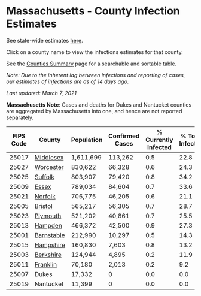 # Massachusetts - County Infection Estimates

See state-wide estimates [here](/infections/us-ma).

Click on a county name to view the infections estimates for that county.

See the [Counties Summary](/infections/summary-counties) page for a searchable and sortable table.

*Note: Due to the inherent lag between infections and reporting of cases, our estimates of infections are as of 14 days ago.*

*Last updated: March 7, 2021*

**Massachusetts Note**: Cases and deaths for Dukes and Nantucket counties are aggregated by Massachusetts into one, and hence are not reported separately.

|   FIPS Code |                   County |   Population |   Confirmed Cases |   % Currently Infected |   % Total Infected |
|-------------|--------------------------|--------------|-------------------|------------------------|--------------------|
|       25017 |   [Middlesex](middlesex) |    1,611,699 |           113,262 |                    0.5 |               22.8 |
|       25027 |   [Worcester](worcester) |      830,622 |            66,328 |                    0.6 |               24.3 |
|       25025 |       [Suffolk](suffolk) |      803,907 |            79,420 |                    0.8 |               34.2 |
|       25009 |           [Essex](essex) |      789,034 |            84,604 |                    0.7 |               33.6 |
|       25021 |       [Norfolk](norfolk) |      706,775 |            46,205 |                    0.6 |               21.1 |
|       25005 |       [Bristol](bristol) |      565,217 |            56,305 |                    0.7 |               28.7 |
|       25023 |     [Plymouth](plymouth) |      521,202 |            40,861 |                    0.7 |               25.5 |
|       25013 |       [Hampden](hampden) |      466,372 |            42,500 |                    0.9 |               27.3 |
|       25001 | [Barnstable](barnstable) |      212,990 |            10,297 |                    0.5 |               14.3 |
|       25015 |   [Hampshire](hampshire) |      160,830 |             7,603 |                    0.8 |               13.2 |
|       25003 |   [Berkshire](berkshire) |      124,944 |             4,895 |                    0.2 |               11.9 |
|       25011 |     [Franklin](franklin) |       70,180 |             2,013 |                    0.2 |                9.2 |
|       25007 |                    Dukes |       17,332 |                 0 |                    0.0 |                0.0 |
|       25019 |                Nantucket |       11,399 |                 0 |                    0.0 |                0.0 |